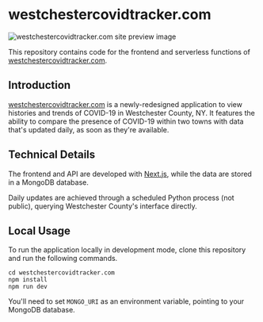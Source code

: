 # westchestercovidtracker.com

![westchestercovidtracker.com site preview image](https://i.imgur.com/23fIydg.png)


This repository contains code for the frontend and serverless functions of [westchestercovidtracker.com](westchestercovidtracker.com).

## Introduction 
[westchestercovidtracker.com](westchestercovidtracker.com) is a newly-redesigned application to view histories and trends of COVID-19 in Westchester County, NY. It features the ability to compare the presence of COVID-19 within two towns with data that's updated daily, as soon as they're available.

## Technical Details

The frontend and API are developed with [Next.js](https://nextjs.org/), while the data are stored in a MongoDB database.

Daily updates are achieved through a scheduled Python process (not public), querying Westchester County's interface directly.

## Local Usage

To run the application locally in development mode, clone this repository and run the following commands.
```
cd westchestercovidtracker.com
npm install
npm run dev
```
You'll need to set `MONGO_URI` as an environment variable, pointing to your MongoDB database.
